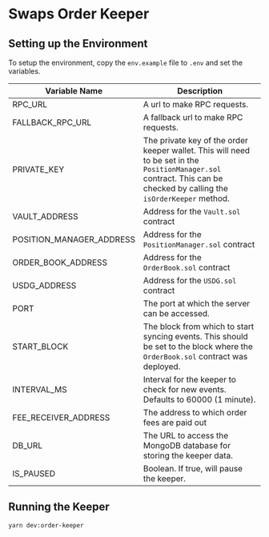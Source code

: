 # Swaps Order Keeper

## Setting up the Environment

To setup the environment, copy the `env.example` file to `.env` and set the variables.

| Variable Name            | Description                                                                                                                                                            |
| ------------------------ | ---------------------------------------------------------------------------------------------------------------------------------------------------------------------- |
| RPC_URL                  | A url to make RPC requests.                                                                                                                                            |
| FALLBACK_RPC_URL         | A fallback url to make RPC requests.                                                                                                                                   |
| PRIVATE_KEY              | The private key of the order keeper wallet. This will need to be set in the `PositionManager.sol` contract. This can be checked by calling the `isOrderKeeper` method. |
| VAULT_ADDRESS            | Address for the `Vault.sol` contract                                                                                                                                   |
| POSITION_MANAGER_ADDRESS | Address for the `PositionManager.sol` contract                                                                                                                         |
| ORDER_BOOK_ADDRESS       | Address for the `OrderBook.sol` contract                                                                                                                               |
| USDG_ADDRESS             | Address for the `USDG.sol` contract                                                                                                                                    |
| PORT                     | The port at which the server can be accessed.                                                                                                                          |
| START_BLOCK              | The block from which to start syncing events. This should be set to the block where the `OrderBook.sol` contract was deployed.                                         |
| INTERVAL_MS              | Interval for the keeper to check for new events. Defaults to 60000 (1 minute).                                                                                         |
| FEE_RECEIVER_ADDRESS     | The address to which order fees are paid out                                                                                                                           |
| DB_URL                   | The URL to access the MongoDB database for storing the keeper data.                                                                                                    |
| IS_PAUSED                | Boolean. If true, will pause the keeper.                                                                                                                               |

## Running the Keeper

```
yarn dev:order-keeper
```
